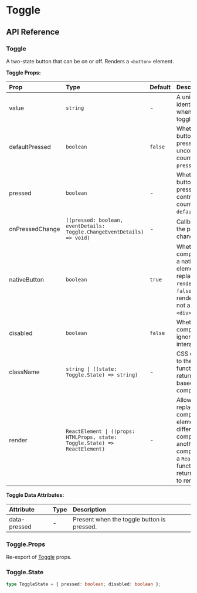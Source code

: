 # Toggle

[//]: types.ts '<-- Autogenerated By (do not edit the following markdown directly)'

## API Reference

### Toggle

A two-state button that can be on or off. Renders a `<button>` element.

**Toggle Props:**

| Prop            | Type                                                                        | Default | Description                                                                                                                                                                              |
| :-------------- | :-------------------------------------------------------------------------- | :------ | :--------------------------------------------------------------------------------------------------------------------------------------------------------------------------------------- |
| value           | `string`                                                                    | -       | A unique string that identifies the toggle when used inside a toggle group.                                                                                                              |
| defaultPressed  | `boolean`                                                                   | `false` | Whether the toggle button is currently pressed. This is the uncontrolled counterpart of `pressed`.                                                                                       |
| pressed         | `boolean`                                                                   | -       | Whether the toggle button is currently pressed. This is the controlled counterpart of `defaultPressed`.                                                                                  |
| onPressedChange | `((pressed: boolean, eventDetails: Toggle.ChangeEventDetails) => void)`     | -       | Callback fired when the pressed state is changed.                                                                                                                                        |
| nativeButton    | `boolean`                                                                   | `true`  | Whether the component renders a native `<button>` element when replacing it via the `render` prop. Set to `false` if the rendered element is not a button (e.g. `<div>`).                |
| disabled        | `boolean`                                                                   | `false` | Whether the component should ignore user interaction.                                                                                                                                    |
| className       | `string \| ((state: Toggle.State) => string)`                               | -       | CSS class applied to the element, or a function that returns a class based on the component’s state.                                                                                     |
| render          | `ReactElement \| ((props: HTMLProps, state: Toggle.State) => ReactElement)` | -       | Allows you to replace the component’s HTML element with a different tag, or compose it with another component.Accepts a `ReactElement` or a function that returns the element to render. |

**Toggle Data Attributes:**

| Attribute    | Type | Description                                |
| :----------- | :--- | :----------------------------------------- |
| data-pressed | -    | Present when the toggle button is pressed. |

### Toggle.Props

Re-export of [Toggle](#toggle) props.

### Toggle.State

```typescript
type ToggleState = { pressed: boolean; disabled: boolean };
```
